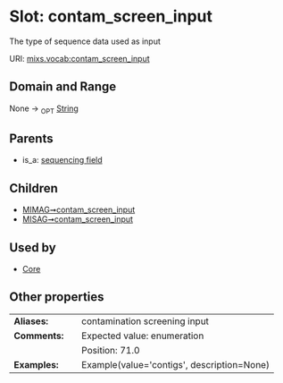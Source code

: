 
# Slot: contam_screen_input


The type of sequence data used as input

URI: [mixs.vocab:contam_screen_input](https://w3id.org/mixs/vocab/contam_screen_input)


## Domain and Range

None ->  <sub>OPT</sub> [String](types/String.md)

## Parents

 *  is_a: [sequencing field](sequencing_field.md)

## Children

 *  [MIMAG➞contam_screen_input](MIMAG_contam_screen_input.md)
 *  [MISAG➞contam_screen_input](MISAG_contam_screen_input.md)

## Used by

 * [Core](Core.md)

## Other properties

|  |  |  |
| --- | --- | --- |
| **Aliases:** | | contamination screening input |
| **Comments:** | | Expected value: enumeration |
|  | | Position: 71.0 |
| **Examples:** | | Example(value='contigs', description=None) |


